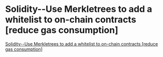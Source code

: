 # Solidity--Use Merkletrees to add a whitelist to on-chain contracts [reduce gas consumption]
[Solidity--Use Merkletrees to add a whitelist to on-chain contracts [reduce gas consumption]](https://aiwithcloud.com/2022/09/15/solidity__use_merkletrees_to_add_a_whitelist_to_on_chain_contracts_reduce_gas_consumption/)
